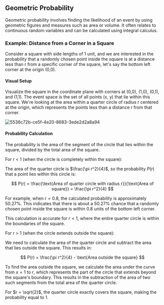 ## Geometric Probability

Geometric probability involves finding the likelihood of an event by using geometric figures and measures such as area or volume. It often relates to continuous random variables and can be calculated using integral calculus.

### Example: Distance from a Corner in a Square

Consider a square with side lengths of 1 unit, and we are interested in the probability that a randomly chosen point inside the square is at a distance less than r from a specific corner of the square, let's say the bottom left corner at the origin (0,0).

#### Visual Setup

Visualize the square in the coordinate plane with corners at (0,0), (1,0), (0,1), and (1,1). The event space is the set of all points (x, y) that lie within this square. We're looking at the area within a quarter circle of radius r centered at the origin, which represents the points less than a distance r from that corner.

![5536c72b-ce5f-4e20-8683-3ede2d2a8a94](https://github.com/djeada/Statistics-Notes/assets/37275728/79a9a1dc-4716-46a1-8c6b-4d0a2da6f47c)


#### Probability Calculation

The probability is the area of the segment of the circle that lies within the square, divided by the total area of the square.

For r < 1 (when the circle is completely within the square):

The area of the quarter circle is $\frac{\pi r^2}{4}$, so the probability $P(r)$ that a point lies within this circle is:

$$
P(r) = \frac{\text{Area of quarter circle with radius r}}{\text{Area of square}} = \frac{\pi r^2}{4}
$$

For example, when $r = 0.8$, the calculated probability is approximately 50.27%. This indicates that there is about a 50.27% chance that a randomly chosen point inside the square is within 0.8 units of the bottom left corner.

This calculation is accurate for $r < 1$, where the entire quarter circle is within the boundaries of the square.

For r > 1 (when the circle extends outside the square):

We need to calculate the area of the quarter circle and subtract the area that lies outside the square. This results in:

$$
P(r) = \frac{\pi r^2}{4} - \text{Area outside the square}
$$

To find the area outside the square, we calculate the area under the curve from $x = 1$ to $r$, which represents the part of the circle that extends beyond the square's boundary. This results in the subtraction of the area of two such segments from the total area of the quarter circle.

For $r = \sqrt{2}$, the quarter circle exactly covers the square, making the probability equal to 1.

